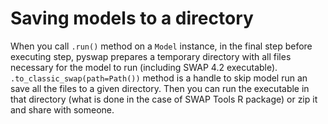 # Saving models to a directory

When you call `.run()` method on a `Model` instance, in the final step before executing step, pyswap prepares a temporary directory with all files necessary for the model to run (including SWAP 4.2 executable). `.to_classic_swap(path=Path())` method is a handle to skip model run an save all the files to a given directory. Then you can run the executable in that directory (what is done in the case of SWAP Tools R package) or zip it and share with someone.
